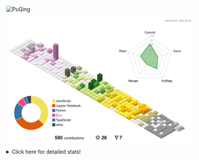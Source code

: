 ![PuQing](https://user-images.githubusercontent.com/27223114/171565019-9a56fae6-b08b-421f-99db-7e830da42371.png)

![](./profile-3d-contrib/profile-season-animate.svg)

<details>
<summary>Click here for detailed stats!</summary>

<!--START_SECTION:waka-->
**I'm a Night 🦉** 

```text
🌞 Morning       43 commits       ██░░░░░░░░░░░░░░░░░░░░░░░   10.89 % 
🌆 Daytime      133 commits       ████████░░░░░░░░░░░░░░░░░   33.67 % 
🌃 Evening      115 commits       ███████░░░░░░░░░░░░░░░░░░   29.11 % 
🌙 Night        104 commits       ██████░░░░░░░░░░░░░░░░░░░   26.33 % 

```


📊 **This Week I Spent My Time On** 

```text
💬 Programming Languages: 
Python                   5 hrs 14 mins       █████████████░░░░░░░░░░░░   54.31 % 
C++                      2 hrs 33 mins       ██████░░░░░░░░░░░░░░░░░░░   26.45 % 
Markdown                 33 mins             █░░░░░░░░░░░░░░░░░░░░░░░░   05.77 % 
TOML                     23 mins             █░░░░░░░░░░░░░░░░░░░░░░░░   04.11 % 
Groovy                   13 mins             ░░░░░░░░░░░░░░░░░░░░░░░░░   02.32 % 

🔥 Editors: 
VS Code                  9 hrs 39 mins       █████████████████████████   100.00 % 

💻 Operating System: 
WSL                      8 hrs 17 mins       █████████████████████░░░░   85.84 % 
Windows                  1 hr 8 mins         ███░░░░░░░░░░░░░░░░░░░░░░   11.81 % 
Mac                      13 mins             ░░░░░░░░░░░░░░░░░░░░░░░░░   02.35 % 

```


<!--END_SECTION:waka-->
</details>

